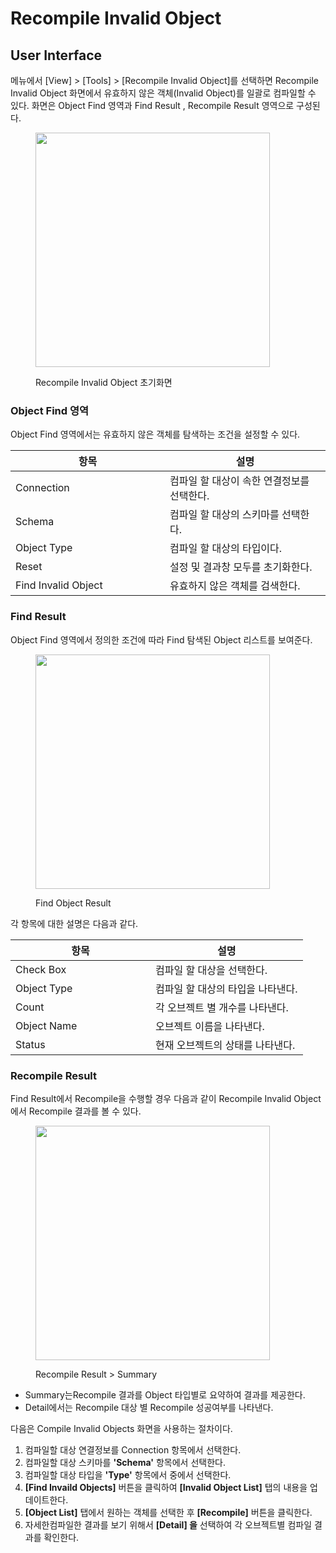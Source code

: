 # Recompile Invalid Object

## User Interface

메뉴에서 \[View] > \[Tools] > \[Recompile Invalid Object]를 선택하면 Recompile Invalid Object 화면에서 유효하지 않은 객체(Invalid Object)를 일괄로 컴파일할 수 있다. 화면은 Object Find 영역과 Find Result , Recompile Result 영역으로 구성된다.

<figure><img src="../../../.gitbook/assets/image (148).png" alt="" width="375"><figcaption><p>Recompile Invalid Object 초기화면</p></figcaption></figure>

### **Object Find 영역**

Object Find 영역에서는 유효하지 않은 객체를 탐색하는 조건을 설정할 수 있다.&#x20;

<table><thead><tr><th width="231">항목</th><th>설명</th></tr></thead><tbody><tr><td>Connection</td><td>컴파일 할 대상이 속한 연결정보를 선택한다.</td></tr><tr><td>Schema</td><td>컴파일 할 대상의 스키마를 선택한다.</td></tr><tr><td>Object Type</td><td>컴파일 할 대상의 타입이다.</td></tr><tr><td>Reset</td><td>설정 및 결과창 모두를 초기화한다.</td></tr><tr><td>Find Invalid Object</td><td>유효하지 않은 객체를 검색한다.</td></tr></tbody></table>

### Find Result

Object Find 영역에서 정의한 조건에 따라 Find 탐색된 Object 리스트를 보여준다.

<figure><img src="../../../.gitbook/assets/image (149).png" alt="" width="375"><figcaption><p>Find Object Result</p></figcaption></figure>

각 항목에 대한 설명은 다음과 같다.

<table><thead><tr><th width="208">항목</th><th>설명</th></tr></thead><tbody><tr><td>Check Box</td><td>컴파일 할 대상을 선택한다.</td></tr><tr><td>Object Type</td><td>컴파일 할 대상의 타입을 나타낸다.</td></tr><tr><td>Count</td><td>각 오브젝트 별 개수를 나타낸다.</td></tr><tr><td>Object Name</td><td>오브젝트 이름을 나타낸다.</td></tr><tr><td>Status</td><td>현재 오브젝트의 상태를 나타낸다.</td></tr></tbody></table>

### Recompile Result

Find Result에서 Recompile을 수행할 경우 다음과 같이 Recompile Invalid Object에서 Recompile 결과를 볼 수 있다.&#x20;

<figure><img src="../../../.gitbook/assets/image (150).png" alt="" width="375"><figcaption><p>Recompile Result > Summary</p></figcaption></figure>

* Summary는Recompile 결과를  Object 타입별로 요약하여 결과를 제공한다.&#x20;
* Detail에서는 Recompile 대상 별 Recompile 성공여부를 나타낸다.&#x20;



다음은 Compile Invalid Objects 화면을 사용하는 절차이다.

1. 컴파일할 대상 연결정보를 Connection 항목에서 선택한다.
2. 컴파일할 대상 스키마를 **'Schema'** 항목에서 선택한다.
3. 컴파일할 대상 타입을 **'Type'** 항목에서 중에서 선택한다.
4. **\[Find Invaild Objects]** 버튼을 클릭하여 **\[Invalid Object List]** 탭의 내용을 업데이트한다.
5. **\[Object List]** 탭에서 원하는 객체를 선택한 후 **\[Recompile]** 버튼을 클릭한다.
6. 자세한컴파일한 결과를 보기 위해서 **\[Detail] 을** 선택하여  각 오브젝트별  컴파일 결과를 확인한다.

